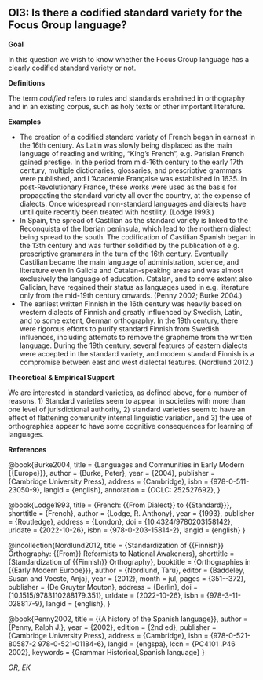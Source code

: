 
## OI3: Is there a codified standard variety for the Focus Group language?



**Goal**

In this question we wish to know whether the Focus Group language has a clearly codified standard variety or not.



**Definitions**

The term *codified* refers to rules and standards enshrined in orthography and in an existing corpus, such as holy texts or other important literature.



**Examples**

- The creation of a codified standard variety of French began in earnest in the 16th century. As Latin was slowly being displaced as the main language of reading and writing, “King’s French”, e.g. Parisian French gained prestige. In the period from mid-16th century to the early 17th century, multiple dictionaries, glossaries, and prescriptive grammars were published, and L’Académie Française was established in 1635. In post-Revolutionary France, these works were used as the basis for propagating the standard variety all over the country, at the expense of dialects. Once widespread non-standard languages and dialects have until quite recently been treated with hostility. (Lodge 1993.)
- In Spain, the spread of Castilian as the standard variety is linked to the Reconquista of the Iberian peninsula, which lead to the northern dialect being spread to the south. The codification of Castilian Spanish began in the 13th century and was further solidified by the publication of e.g. prescriptive grammars in the turn of the 16th century. Eventually Castilian became the main language of administration, science, and literature even in Galicia and Catalan-speaking areas and was almost exclusively the language of education. Catalan, and to some extent also Galician, have regained their status as languages used in e.g. literature only from the mid-19th century onwards. (Penny 2002; Burke 2004.)
- The earliest written Finnish in the 16th century was heavily based on western dialects of Finnish and greatly influenced by Swedish, Latin, and to some extent, German orthography. In the 19th century, there were rigorous efforts to purify standard Finnish from Swedish influences, including attempts to remove the grapheme <d> from the written language. During the 19th century,  several features of eastern dialects were accepted in the standard variety, and modern standard Finnish is a compromise between east and west dialectal features. (Nordlund 2012.)




**Theoretical & Empirical Support**

We are interested in standard varieties, as defined above, for a number of reasons. 1) Standard varieties seem to appear in societies with more than one level of jurisdictional authority, 2) standard varieties seem to have an effect of flattening community internal linguistic variation, and 3) the use of orthographies appear to have some cognitive consequences for learning of languages.


**References**

@book{Burke2004,
  title = {Languages and Communities in Early Modern {{Europe}}},
  author = {Burke, Peter},
  year = {2004},
  publisher = {Cambridge University Press},
  address = {Cambridge},
  isbn = {978-0-511-23050-9},
  langid = {english},
  annotation = {OCLC: 252527692},
 }

@book{Lodge1993,
  title = {French: {{From Dialect}} to {{Standard}}},
  shorttitle = {French},
  author = {Lodge, R. Anthony},
  year = {1993},
  publisher = {Routledge},
  address = {London},
  doi = {10.4324/9780203158142},
  urldate = {2022-10-26},
  isbn = {978-0-203-15814-2},
  langid = {english}
}

@incollection{Nordlund2012,
  title = {Standardization of {{Finnish}} Orthography: {{From}} Reformists to National Awakeners},
  shorttitle = {Standardization of {{Finnish}} Orthography},
  booktitle = {Orthographies in {{Early Modern Europe}}},
  author = {Nordlund, Taru},
  editor = {Baddeley, Susan and Voeste, Anja},
  year = {2012},
  month = jul,
  pages = {351--372},
  publisher = {De Gruyter Mouton},
  address = {Berlin},
  doi = {10.1515/9783110288179.351},
  urldate = {2022-10-26},
  isbn = {978-3-11-028817-9},
  langid = {english},
  }

@book{Penny2002,
  title = {{A history of the Spanish language}},
  author = {Penny, Ralph J.},
  year = {2002},
  edition = {2nd ed},
  publisher = {Cambridge University Press},
  address = {Cambridge},
  isbn = {978-0-521-80587-2 978-0-521-01184-6},
  langid = {engspa},
  lccn = {PC4101 .P46 2002},
  keywords = {Grammar Historical,Spanish language}
}




*OR, EK*
